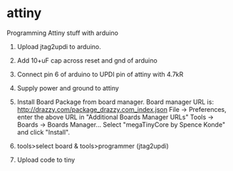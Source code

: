 # attiny
Programming Attiny stuff with arduino

1. Upload jtag2updi to arduino.
2. Add 10+uF cap across reset and gnd of arduino
3. Connect pin 6 of arduino to UPDI pin of attiny with 4.7kR
4. Supply power and ground to attiny
5. Install Board Package from board manager. Board manager URL is:
    http://drazzy.com/package_drazzy.com_index.json
    File -> Preferences, enter the above URL in "Additional Boards Manager URLs"
    Tools -> Boards -> Boards Manager...
    Select "megaTinyCore by Spence Konde" and click "Install".

6. tools>select board & tools>programmer (jtag2updi)
7. Upload code to tiny

